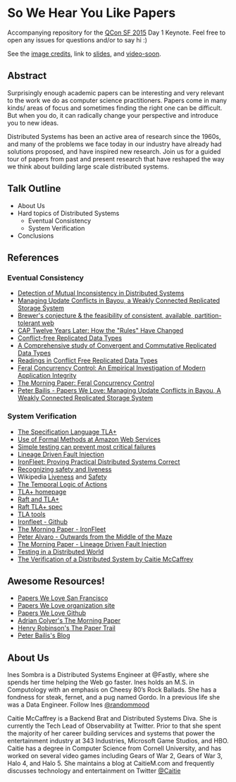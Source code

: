 # So We Hear You Like Papers

Accompanying repository for the [QCon SF 2015](https://qconsf.com/) Day 1 Keynote. Feel free to open any issues for questions and/or to say hi :)

See the [image credits](credits.md), link to [slides](https://speakerdeck.com/randommood/we-hear-you-like-papers), and [video-soon](#).

## Abstract
Surprisingly enough academic papers can be interesting and very relevant to the work we do as computer science practitioners. Papers come in many kinds/ areas of focus and sometimes finding the right one can be difficult. But when you do, it can radically change your perspective and introduce you to new ideas.

Distributed Systems has been an active area of research since the 1960s, and many of the problems we face today in our industry have already had solutions proposed, and have inspired new research. Join us for a guided tour of papers from past and present research that have reshaped the way we think about building large scale distributed systems.

## Talk Outline
* About Us
* Hard topics of Distributed Systems
  * Eventual Consistency
  * System Verification
* Conclusions

## References

### Eventual Consistency
* [Detection of Mutual Inconsistency in Distributed Systems](http://zoo.cs.yale.edu/classes/cs422/2013/bib/parker83detection.pdf)
* [Managing Update Conflicts in Bayou, a Weakly Connected Replicated Storage System](http://www.cs.berkeley.edu/~brewer/cs262b/update-conflicts.pdf)
* [Brewer's conjecture & the feasibility of consistent, available, partition-tolerant web](http://perso.telecom-paristech.fr/~kuznetso/INF346-2015/papers/cap.pdf)
* [CAP Twelve Years Later: How the "Rules" Have Changed](http://www.infoq.com/articles/cap-twelve-years-later-how-the-rules-have-changed)
* [Conflict-free Replicated Data Types](https://hal.inria.fr/inria-00609399v1/document)
* [A Comprehensive study of Convergent and Commutative Replicated Data Types](https://hal.inria.fr/inria-00555588)
* [Readings in Conflict Free Replicated Data Types](https://christophermeiklejohn.com/crdt/2014/07/22/readings-in-crdts.html)
* [Feral Concurrency Control: An Empirical Investigation of Modern Application Integrity](http://www.bailis.org/papers/feral-sigmod2015.pdf)
* [The Morning Paper: Feral Concurrency Control](http://blog.acolyer.org/2015/09/04/feral-concurrency-control-an-empirical-investigation-of-modern-application-integrity/)
* [Peter Bailis - Papers We Love: Managing Update Conflicts in Bayou, A Weakly Connected Replicated Storage System](https://www.youtube.com/watch?v=txP7CI0PjO4)


### System Verification

* [The Specification Language TLA+](http://research.microsoft.com/en-us/um/people/lamport/pubs/commentary-web.pdf)
* [Use of Formal Methods at Amazon Web Services](http://raftuserstudy.s3-website-us-west-1.amazonaws.com/proof.pdf)
* [Simple testing can prevent most critical failures](https://www.usenix.org/system/files/conference/osdi14/osdi14-paper-yuan.pdf)
* [Lineage Driven Fault Injection](http://www.cs.berkeley.edu/~palvaro/molly.pdf)
* [IronFleet: Proving Practical Distributed Systems Correct](http://research.microsoft.com/pubs/255833/Ironfleet-SOSP2015-twocol.pdf)
* [Recognizing safety and liveness](https://www.cs.cornell.edu/fbs/publications/RecSafeLive.pdf)
* Wikipedia [Liveness](https://en.wikipedia.org/wiki/Liveness) and [Safety](https://en.wikipedia.org/wiki/Safety_(distributed_computing))
* [The Temporal Logic of Actions](http://research.microsoft.com/pubs/64074/lamport-actions.pdf)
* [TLA+ homepage](http://research.microsoft.com/en-us/um/people/lamport/tla/tla.html)
* [Raft and TLA+](https://groups.google.com/forum/#!topic/raft-dev/yu-wOUx-gnA)
* [Raft TLA+ spec](https://ramcloud.stanford.edu/~ongaro/raft.tla)
* [TLA tools](https://github.com/joewilliams/tla_tools)
* [Ironfleet - Github](https://github.com/Microsoft/Ironclad/tree/master/ironfleet)
* [The Morning Paper - IronFleet](http://blog.acolyer.org/2015/10/15/ironfleet-proving-practical-distributed-systems-correc/)
* [Peter Alvaro - Outwards from the Middle of the Maze](https://www.youtube.com/watch?v=ggCffvKEJmQ)
* [The Morning Paper - Lineage Driven Fault Injection](http://blog.acolyer.org/2015/03/26/lineage-driven-fault-injection/)
* [Testing in a Distributed World](https://github.com/randommood/ricon2014)
* [The Verification of a Distributed System by Caitie McCaffrey]()


## Awesome Resources!
* [Papers We Love San Francisco](http://www.meetup.com/Papers-We-Love-Too/)
* [Papers We Love organization site](http://paperswelove.org/)
* [Papers We Love Github](https://github.com/papers-we-love/papers-we-love)
* [Adrian Colyer's The Morning Paper](http://blog.acolyer.org/)
* [Henry Robinson's The Paper Trail](http://the-paper-trail.org/)
* [Peter Bailis's Blog](http://www.bailis.org/blog/)

## About Us
Ines Sombra is a Distributed Systems Engineer at @Fastly, where she spends her time helping the Web go faster. Ines holds an M.S. in Computology with an emphasis on Cheesy 80’s Rock Ballads. She has a fondness for steak, fernet, and a pug named Gordo. In a previous life she was a Data Engineer. Follow Ines [@randommood](https://twitter.com/randommood)

Caitie McCaffrey is a Backend Brat and Distributed Systems Diva.  She is currently the Tech Lead of Observability at Twitter.  Prior to that she spent the majority of her career building services and systems that power the entertainment industry at 343 Industries, Microsoft Game Studios, and HBO. Caitie has a degree in Computer Science from Cornell University, and has worked on several video games including Gears of War 2, Gears of War 3, Halo 4, and Halo 5. She maintains a blog at CaitieM.com and frequently discusses technology and entertainment on Twitter [@Caitie](https://twitter.com/caitie)
